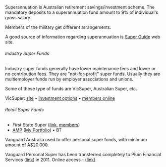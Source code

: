 
Superannuation is Australian retirement savings/investment scheme. The mandatory deposits to a superannuation fund amount to 9% of individual&#39;s gross salary.

Members of the military get different arrangements.

A good source of information regarding superannuation is <a href="http://www.superguide.com.au/">Super Guide</a> web site.

###### Industry Super Funds

Industry super funds generally have lower maintenance fees and lower or no contribution fees. They are &quot;not-for-profit&quot; super funds. Usually they are multiemployer funds run by employer associations and unions.

Some of these type of funds are VicSuper, Australian Super, etc.

VicSuper: <a href="http://www.vicsuper.com.au/" target="_blank">site</a> • <a href="http://www.vicsuper.com.au/www/html/2223-investment-options-.asp?intSiteID=1" target="_blank">investment options</a> • <a href="https://www.vicsuper.com.au/iip/servlet/PageRouter?handler=HMemberLogin" target="_blank">members online</a>

###### Retail Super Funds

* First State Super (<a href="http://www.firststatesuper.com.au/" target="_blank">link</a>,
	<a href="https://services.pillar.com.au/fssmembers/" target="_blank">members</a>)
* <a href="http://www.amp.com.au/" target="_blank">AMP</a> (<a href="https://onlineservices.amp.com.au/wps/portal/myportfolio/" target="_blank">My Portfolio</a>) • BT

Vanguard Australia used to offer personal super funds, with minimum amount of A$20,000.

Vanguard Personal Super has been transferred completely to Plum Financial Services (<a href="http://www.plumfs.com.au/">link</a>) in 2011. Online access - (<a href="https://www.plumfs.com.au/login.asp">link</a>).
